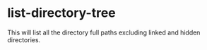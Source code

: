 list-directory-tree
===================

This will list all the directory full paths excluding linked and hidden directories.
